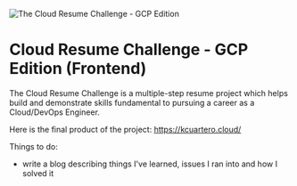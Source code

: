 ![The Cloud Resume Challenge - GCP Edition](https://github.com/kcuartero/crc-backend/assets/30248294/96231877-5668-445d-99cf-495d1e94cf78)
# Cloud Resume Challenge - GCP Edition (Frontend)
The Cloud Resume Challenge is a multiple-step resume project which helps build and demonstrate skills fundamental to pursuing a career as a Cloud/DevOps Engineer. 

Here is the final product of the project: https://kcuartero.cloud/

Things to do:
- write a blog describing things I've learned, issues I ran into and how I solved it
